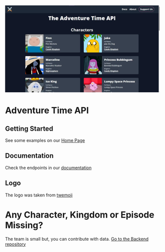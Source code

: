 ![Adventure Time Home](./public/assets/home.webp)

# Adventure Time API

## Getting Started
See some examples on our [Home Page](https://adventure-time-api-docs.vercel.app)

## Documentation
Check the endpoints in our [documentation](https://adventure-time-api-docs.vercel.app/docs)

## Logo
The logo was taken from [twemoji](https://twemoji.twitter.com/content/twemoji-twitter/en.html)

# Any Character, Kingdom or Episode Missing?
The team is small but, you can contribute with data. [Go to the Backend repository](https://github.com/LuisFernandoLG/adventure-time-api)